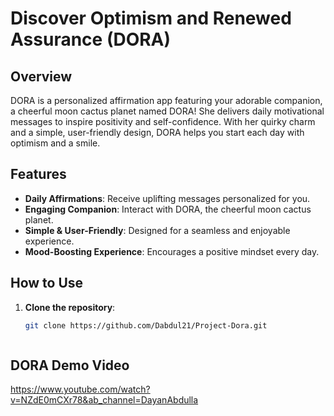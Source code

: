 # Discover Optimism and Renewed Assurance (DORA)

## Overview

DORA is a personalized affirmation app featuring your adorable companion, a cheerful moon cactus planet named DORA! She delivers daily motivational messages to inspire positivity and self-confidence. With her quirky charm and a simple, user-friendly design, DORA helps you start each day with optimism and a smile.

## Features

- **Daily Affirmations**: Receive uplifting messages personalized for you.
- **Engaging Companion**: Interact with DORA, the cheerful moon cactus planet.
- **Simple & User-Friendly**: Designed for a seamless and enjoyable experience.
- **Mood-Boosting Experience**: Encourages a positive mindset every day.

## How to Use

1. **Clone the repository**:
   ```sh
   git clone https://github.com/Dabdul21/Project-Dora.git



## DORA Demo Video

https://www.youtube.com/watch?v=NZdE0mCXr78&ab_channel=DayanAbdulla

